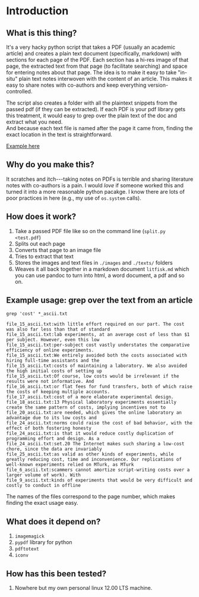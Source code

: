 # Introduction 

## What is this thing? 

It's a very hacky python script that takes a PDF (usually an academic article) and 
creates a plain text document (specifically, markdown) with sections for each page of the PDF. 
Each section has a hi-res image of that page, the extracted text from that page (to facilitate searching) 
and space for entering notes about that page. 
The idea is to make it easy to take "in-situ" plain text notes interwoven
with the content of an article. This makes it easy to share notes with co-authors and keep everything version-controlled. 

The script also creates a folder with all the plaintext snippets from the passed pdf (if they can be
extracted). If each PDF is your pdf library gets this treatment, it
would easy to grep over the plain text of the doc and extract what you need.  
And because each text file is named after the page it came from, finding the exact location in the text is straightforward. 

[Example here](litfisk.md) 

## Why do you make this? 

It scratches and itch---taking notes on PDFs is terrible and sharing
literature notes with co-authors is a pain. I would *love* if someone
worked this and turned it into a more reasonable python pacakge. I
know there are lots of poor practices in here (e.g., my use of
`os.system` calls). 

## How does it work? 

1. Take a passed PDF file like so on the command line (`split.py <test.pdf`)
1. Splits out each page 
1. Converts that page to an image file 
1. Tries to extract that text 
1. Stores the images and text files in `./images` and `./texts/` folders
1. Weaves it all back together in a markdown document `litfisk.md`
which you can use pandoc to turn into html, a word document, a pdf and
so on. 

## Example usage: grep over the text from an article 

`grep 'cost' *_ascii.txt` 

    file_15_ascii.txt:with little effort required on our part. The cost was also far less than that of standard
    file_15_ascii.txt:lab experiments, at an average cost of less than $1 per subject. However, even this low
    file_15_ascii.txt:per-subject cost vastly understates the comparative efficiency of online experiments.
    file_15_ascii.txt:We entirely avoided both the costs associated with hiring full-time assistants and the
    file_15_ascii.txt:costs of maintaining a laboratory. We also avoided the high initial costs of setting up
    file_15_ascii.txt:Of course, low costs would be irrelevant if the results were not informative. And
    file_16_ascii.txt:or flat fees for fund transfers, both of which raise the costs of keeping multiple accounts.
    file_17_ascii.txt:cost of a more elaborate experimental design.
    file_18_ascii.txt:13 Physical laboratory experiments essentially create the same pattern of costs, implying incentives not to
    file_20_ascii.txt:are needed, which gives the online laboratory an advantage due to its low costs and
    file_24_ascii.txt:norms could raise the cost of bad behavior, with the effect of both fostering honesty
    file_24_ascii.txt:is that it would reduce costly duplication of programming effort and design. As a
    file_24_ascii.txt:set.20 The Internet makes such sharing a low-cost chore, since the data are invariably
    file_25_ascii.txt:as valid as other kinds of experiments, while greatly reducing cost, time and inconvenience. Our replications of well-known experiments relied on MTurk, as MTurk
    file_6_ascii.txt:scammers cannot amortize script-writing costs over a larger volume of work). With
    file_9_ascii.txt:kinds of experiments that would be very difficult and costly to conduct in offline

The names of the files correspond to the page number, which makes
finding the exact usage easy. 

## What does it depend on? 
1. `imagemagick` 
1. `pypdf` library for python
1. `pdftotext` 
1. `iconv` 

## How has this been tested? 

1. Nowhere but my own personal linux 12.00 LTS machine. 
